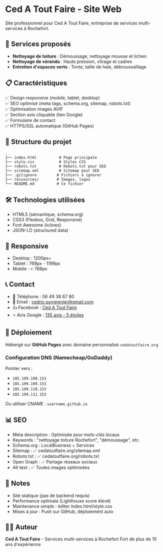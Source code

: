 # Ced A Tout Faire - Site Web

Site professionnel pour Ced A Tout Faire, entreprise de services multi-services à Rochefort.

## 🎯 Services proposés

- **Nettoyage de toiture** : Démoussage, nettoyage mousse et lichen
- **Nettoyage de véranda** : Haute pression, vitrage et cadres
- **Entretien d'espaces verts** : Tonte, taille de haie, débroussaillage

## 📋 Caractéristiques

✅ Design responsive (mobile, tablet, desktop)  
✅ SEO optimisé (meta tags, schema.org, sitemap, robots.txt)  
✅ Optimisation images AVIF  
✅ Section avis cliquable (lien Google)  
✅ Formulaire de contact  
✅ HTTPS/SSL automatique (GitHub Pages)

## 📁 Structure du projet

```
.
├── index.html          # Page principale
├── style.css           # Styles CSS
├── robots.txt          # Robots.txt pour SEO
├── sitemap.xml         # Sitemap pour SEO
├── .gitignore         # Fichiers à ignorer
├── ressources/        # Images, logos
└── README.md          # Ce fichier
```

## 🛠️ Technologies utilisées

- HTML5 (sémantique, schema.org)
- CSS3 (Flexbox, Grid, Responsive)
- Font Awesome (icônes)
- JSON-LD (structured data)

## 📱 Responsive

- Desktop : 1200px+
- Tablet : 768px - 1199px
- Mobile : < 768px

## 📞 Contact

- 📱 Téléphone : 06 49 38 67 80
- 📧 Email : cedric.puygrenier@gmail.com
- 👍 Facebook : [Ced A Tout Faire](https://www.facebook.com/profile.php?id=100089059665059)
- ⭐ Avis Google : [135 avis - 5 étoiles](https://www.google.com/search?q=Ced+A+Tout+Faire)

## 🚀 Déploiement

Hébergé sur **GitHub Pages** avec domaine personnalisé `cedatoutfaire.org`

### Configuration DNS (Namecheap/GoDaddy)

Pointer vers :
- `185.199.108.153`
- `185.199.109.153`
- `185.199.110.153`
- `185.199.111.153`

Ou utiliser CNAME : `username.github.io`

## 📊 SEO

- Meta description : Optimisée pour mots-clés locaux
- Keywords : "nettoyage toiture Rochefort", "démoussage", etc.
- Schema.org : LocalBusiness + Services
- Sitemap : ✅ cedatoutfaire.org/sitemap.xml
- Robots.txt : ✅ cedatoutfaire.org/robots.txt
- Open Graph : ✅ Partage réseaux sociaux
- Alt text : ✅ Toutes images optimisées

## 📝 Notes

- Site statique (pas de backend requis)
- Performance optimale (Lighthouse score élevé)
- Maintenance simple : éditer index.html/style.css
- Mises à jour : Push sur GitHub, déploiement auto

## 👨‍💼 Auteur

**Ced A Tout Faire** - Services multi-services à Rochefort
Fort de plus de 10 ans d'expérience
